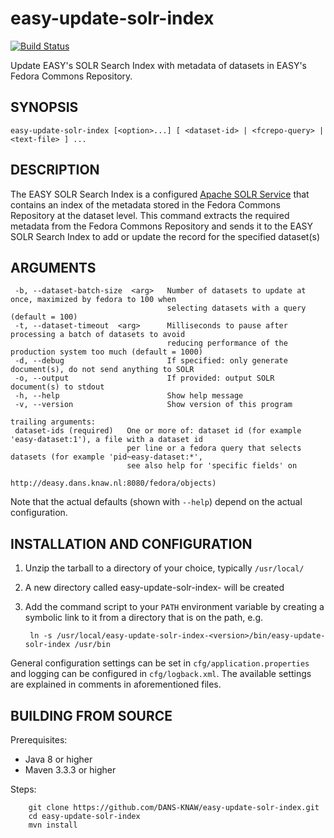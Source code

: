 easy-update-solr-index
======================
[![Build Status](https://travis-ci.org/DANS-KNAW/easy-update-solr-index.png?branch=master)](https://travis-ci.org/DANS-KNAW/easy-update-solr-index)

Update EASY's SOLR Search Index with metadata of datasets in EASY's Fedora Commons Repository.

SYNOPSIS
--------

    easy-update-solr-index [<option>...] [ <dataset-id> | <fcrepo-query> | <text-file> ] ...


DESCRIPTION
-----------

The EASY SOLR Search Index is a configured [Apache SOLR Service] that contains an index of the metadata stored
in the Fedora Commons Repository at the dataset level. This command extracts the required metadata from the 
Fedora Commons Repository and sends it to the EASY SOLR Search Index to add or update the record for the specified
dataset(s)


ARGUMENTS
---------

     -b, --dataset-batch-size  <arg>   Number of datasets to update at once, maximized by fedora to 100 when
                                       selecting datasets with a query (default = 100)
     -t, --dataset-timeout  <arg>      Milliseconds to pause after processing a batch of datasets to avoid
                                       reducing performance of the production system too much (default = 1000)
     -d, --debug                       If specified: only generate document(s), do not send anything to SOLR
     -o, --output                      If provided: output SOLR document(s) to stdout
     -h, --help                        Show help message
     -v, --version                     Show version of this program

    trailing arguments:
     dataset-ids (required)   One or more of: dataset id (for example 'easy-dataset:1'), a file with a dataset id
                              per line or a fedora query that selects datasets (for example 'pid~easy-dataset:*',
                              see also help for 'specific fields' on
                              http://deasy.dans.knaw.nl:8080/fedora/objects)

Note that the actual defaults (shown with `--help`) depend on the actual configuration.


INSTALLATION AND CONFIGURATION
------------------------------


1. Unzip the tarball to a directory of your choice, typically `/usr/local/`
2. A new directory called easy-update-solr-index-<version> will be created
3. Add the command script to your `PATH` environment variable by creating a symbolic link to it from a directory that is
   on the path, e.g. 
   
        ln -s /usr/local/easy-update-solr-index-<version>/bin/easy-update-solr-index /usr/bin



General configuration settings can be set in `cfg/application.properties` and logging can be configured
in `cfg/logback.xml`. The available settings are explained in comments in aforementioned files.


BUILDING FROM SOURCE
--------------------

Prerequisites:

* Java 8 or higher
* Maven 3.3.3 or higher

Steps:

        git clone https://github.com/DANS-KNAW/easy-update-solr-index.git
        cd easy-update-solr-index
        mvn install


[Apache SOLR Service]: https://lucene.apache.org/solr/
